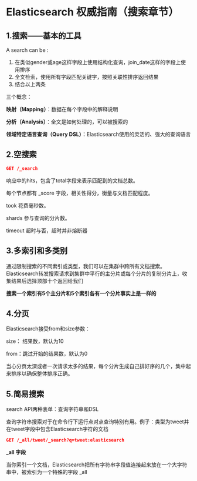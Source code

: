 # Elasticsearch 权威指南（搜索章节）

## 1.搜索——基本的工具

A search can be :

1. 在类似gender或age这样字段上使用结构化查询，join_date这样的字段上使用排序
2. 全文检索，使用所有字段匹配关键字，按照关联性排序返回结果
3. 结合以上两条

三个概念：

**映射（Mapping）**：数据在每个字段中的解释说明

**分析（Analysis）**：全文是如何处理的，可以被搜索的

**领域特定语言查询（Query DSL）**：Elasticsearch使用的灵活的、强大的查询语言

## 2.空搜索

```JSON 
GET /_search
```

响应中的hits，包含了total字段来表示匹配到的文档总数。

每个节点都有 _score 字段，相关性得分，衡量与文档匹配程度。

took 花费毫秒数。

shards 参与查询的分片数。

timeout 超时与否，超时并非熔断器

## 3.多索引和多类别

通过限制搜索的不同索引或类型，我们可以在集群中跨所有文档搜索。Elasticsearch转发搜索请求到集群中平行的主分片或每个分片的复制分片上，收集结果后选择顶部十个返回给我们

**搜索一个索引有5个主分片和5个索引各有一个分片事实上是一样的**

## 4.分页

Elasticsearch接受from和size参数：

size： 结果数，默认为10

from：跳过开始的结果数，默认为0

当心分页太深或者一次请求太多的结果，每个分片生成自己排好序的几个，集中起来排序以确保整体排序正确。

## 5.简易搜索

search API两种表单：查询字符串和DSL

查询字符串搜索对于在命令行下运行点对点查询特别有用。例子：类型为tweet并在tweet字段中包含Elasticsearch字符的文档

```JSON 
GET /_all/tweet/_search?q=tweet:elasticsearch
```

**_all 字段**

当你索引一个文档，Elasticsearch把所有字符串字段值连接起来放在一个大字符串中，被索引为一个特殊的字段 _all 



